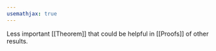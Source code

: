```yaml
---
usemathjax: true
---
```


Less important [[Theorem]] that could be helpful in [[Proofs]] of other results.